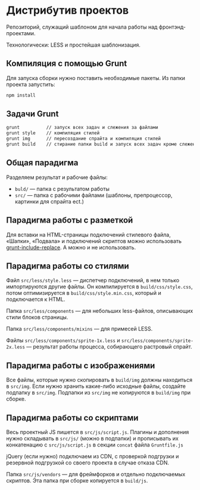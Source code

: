 # Дистрибутив проектов

Репозиторий, служащий шаблоном для начала работы над фронтэнд-проектами.

Технологически: LESS и простейшая шаблонизация.



## Компиляция с помощью Grunt

Для запуска сборки нужно поставить необходимые пакеты. Из папки проекта запустить:

```bash
npm install
```



## Задачи Grunt

```bash
grunt          // запуск всех задач и слежения за файлами
grunt style    // компиляция стилей
grunt img      // пересоздание спрайта и компиляция стилей
grunt build    // стирание папки build и запуск всех задач кроме слежения
```



## Общая парадигма

Разделяем результат и рабочие файлы:
- `buld/` — папка с результатом работы
- `src/` — папка с рабочими файлами (шаблоны, препроцессор, картинки для спрайта ect.)



## Парадигма работы с разметкой

Для вставки на HTML-страницы подключений стилевого файла, «Шапки», «Подвала» и подключений скриптов можно использовать [grunt-include-replace](https://github.com/alanshaw/grunt-include-replace). А можно и не использовать.



## Парадигма работы со стилями

Файл `src/less/style.less` — диспетчер подключений, в нем только импортируются другие файлы. Он компилируется в `build/css/style.css`, потом оптимизируется в `build/css/style.min.css`, который и подключается к HTML.

Папка `src/less/components` — для небольших less-файлов, описывающих стили блоков страницы.

Папка `src/less/components/mixins` — для примесей LESS.

Файлы `src/less/components/sprite-1x.less` и `src/less/components/sprite-2x.less` — результат работы процесса, собирающего растровый спрайт.



## Парадигма работы с изображениями

Все файлы, которые нужно скопировать в `build/img` должны находиться в `src/img`. Если нужно хранить какие-либо исходные файлы, создайте подпапку в `src/img`. Подпапки из `src/img` не копируются в `build/img` при сборке.



## Парадигма работы со скриптами

Весь проектный JS пишется в `src/js/script.js`. Плагины и дополнения нужно складывать в `src/js/` (можно в подпапки) и прописывать их конкатенацию с `src/js/script.js` в секции `concat` файла `Gruntfile.js`

jQuery (если нужно) подключаем из CDN, с проверкой подгрузки и резервной подгрузкой со своего проекта в случае отказа CDN.

Папка `src/js/vendors` — для фреймфорков и отдельно подключаемых скриптов. Эта папка при сборке копируется в `build/js`.

